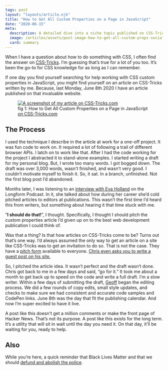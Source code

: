 ```yaml
---
tags: post
layout: "layouts/article.njk"
title: "How to Get All Custom Properties on a Page in JavaScript"
date: "2020-06-15"
meta:
  description: A detailed dive into a niche topic published on CSS-Tricks.
  image: /articles/assets/post-image-how-to-get-all-custom-props-social.png
  card: summary
---
```


<p class="drop-capped">
  When I have a question about how to do something with CSS, I often find the
  answer on <a href="https://css-tricks.com/">CSS-Tricks</a>. I’m guessing
  that’s true for a lot of you too. It’s been the go-to for CSS knowledge for as
  long as I can remember.
</p>
<p>
  If one day you find yourself searching for help working with CSS custom
  properties in JavaScript, you might find yourself on an article on CSS-Tricks
  written by me. Because, last Monday, June 8th 2020 I have an article published
  on that invaluable website.
</p>
<figure>
  <a
    href="https://css-tricks.com/how-to-get-all-custom-properties-on-a-page-in-javascript/"
  >
    <picture>
      <source
        srcset="
          https://tylergaw.com/articles/assets/post-image-how-to-get-all-custom-props-1.webp
        "
        type="image/webp"
      />
      <source
        srcset="
          https://tylergaw.com/articles/assets/post-image-how-to-get-all-custom-props-1.png
        "
        type="image/jpeg"
      />
      <img
        src="https://tylergaw.com/articles/assets/post-image-how-to-get-all-custom-props-1.png"
        alt="A screenshot of my article on CSS-Tricks.com"
      />
    </picture>
  </a>

  <figcaption>
    fig 1: How to Get All Custom Properties on a Page in JavaScript
    <a
      href="https://css-tricks.com/how-to-get-all-custom-properties-on-a-page-in-javascript/"
      >on CSS-Tricks.com</a
    >
  </figcaption>
</figure>

<h2>The Process</h2>
<p>
  I used the technique I describe in the article at work for a one-off project.
  It was fun code to work on. It required a lot of following a trail of
  different browser APIs. I latch on to work like that. After I had the code
  working for the project I abstracted it to stand-alone examples. I started
  writing a draft for my personal blog. But, I wrote too many words. I got
  bogged down. The draft was over 3,000 words, wasn't finished, and wasn’t very
  good. I couldn’t motivate myself to finish it. So, it sat. In a branch,
  unfinished. Not the first blog post I’d abandoned.
</p>
<p>
  Months later, I was listening to an
  <a href="https://longform.org/posts/longform-podcast-387-eva-holland"
    >interview with Eva Holland</a
  >
  on the Longform Podcast. In it, she talked about how during her career she’d
  cold pitched articles to editors at publications. This wasn’t the first time
  I’d heard this from writers, but something about hearing it that time stuck
  with me.
</p>
<p>
  “<b>I should do that!</b>”, I thought. Specifically, I thought I should pitch
  the custom properties article I’d given up on to the best web development
  publication I could think of.
</p>
<p>
  Was that a thing? Is that how articles on CSS-Tricks come to be? Turns out
  that’s one way. I’d always assumed the only way to get an article on a site
  like CSS-Tricks was to get an invitation to do so. That is not the case. They
  have a
  <a href="https://css-tricks.com/guest-posting/">pitch form</a> available to
  everyone.
  <a href="https://chriscoyier.net/"
    >Chris even asks you to write a guest post on his site.</a
  >
</p>
<p>
  So, I pitched the article idea. It wasn’t perfect and the draft wasn’t done.
  Chris got back to me in a few days and said, “go for it.” It took me about a
  month to get back up to speed on the code and write a full draft. I’m a slow
  writer. Within a few days of submitting the draft,
  <a href="https://geoffgraham.me/">Geoff</a> began the editing process. We did
  a few rounds of copy edits, small style updates, and checks to make sure we
  had consistent and accurate code samples and CodePen links. June 8th was the
  day that fit the publishing calendar. And now I’m super excited to have it
  live.
</p>
<p>
  A post like this doesn’t get a million comments or make the front page of
  Hacker News. That’s not its purpose. A post like this exists for the long
  term. It’s a utility that will sit in wait until the day you need it. On that
  day, it’ll be waiting for you, ready to help.
</p>
<h2>Also</h2>
<p>
  While you’re here, a quick reminder that Black Lives Matter and that we should
  <a
    href="https://www.nytimes.com/2020/06/12/opinion/sunday/floyd-abolish-defund-police.html"
    >defund and abolish the police</a
  >.
</p>
